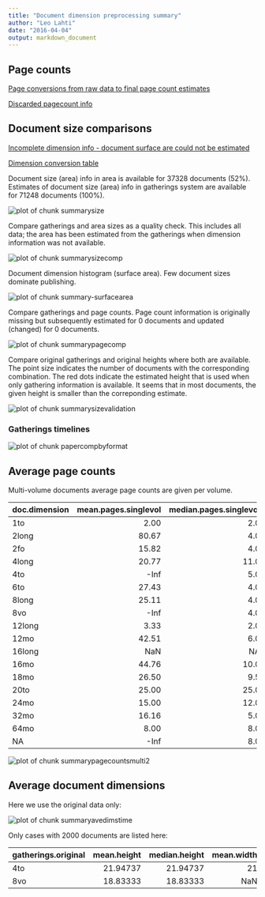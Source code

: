 ```yaml
---
title: "Document dimension preprocessing summary"
author: "Leo Lahti"
date: "2016-04-04"
output: markdown_document
---
```



## Page counts

[Page conversions from raw data to final page count estimates](https://raw.githubusercontent.com/rOpenGov/estc/master/inst/examples/output.tables/pagecount_conversion_nontrivial.csv)

<!--[Page conversions from raw data to final page count estimates with volume info](https://raw.githubusercontent.com/rOpenGov/estc/master/inst/examples/output.tables/page_conversion_table_full.csv)-->

[Discarded pagecount info](https://raw.githubusercontent.com/rOpenGov/estc/master/inst/examples/output.tables/pagecount_discarded.csv)



## Document size comparisons

[Incomplete dimension info - document surface are could not be estimated](https://raw.githubusercontent.com/rOpenGov/estc/master/inst/examples/output.tables/physical_dimension_incomplete.csv)

[Dimension conversion table](https://raw.githubusercontent.com/rOpenGov/estc/master/inst/examples/output.tables/conversions_physical_dimension.csv)

<!--[Discarded dimension info](https://raw.githubusercontent.com/rOpenGov/estc/master/inst/examples/output.tables/dimensions_discarded.csv)-->

Document size (area) info in area is available for 37328 documents (52%). Estimates of document size (area) info in gatherings system are available for 71248 documents (100%). 

![plot of chunk summarysize](figure/summarysize-1.png)


Compare gatherings and area sizes as a quality check. This includes all data; the area has been estimated from the gatherings when dimension information was not available.

![plot of chunk summarysizecomp](figure/summarysizecomp-1.png)

Document dimension histogram (surface area). Few document sizes dominate publishing.

![plot of chunk summary-surfacearea](figure/summary-surfacearea-1.png)


Compare gatherings and page counts. Page count information is originally missing but subsequently estimated for 0 documents and updated (changed) for 0 documents. 


![plot of chunk summarypagecomp](figure/summarypagecomp-1.png)

Compare original gatherings and original heights where both are available. The point size indicates the number of documents with the corresponding combination. The red dots indicate the estimated height that is used when only gathering information is available. It seems that in most documents, the given height is smaller than the correponding estimate.

![plot of chunk summarysizevalidation](figure/summarysizevalidation-1.png)

### Gatherings timelines

![plot of chunk papercompbyformat](figure/papercompbyformat-1.png)

## Average page counts 

Multi-volume documents average page counts are given per volume.


|doc.dimension | mean.pages.singlevol| median.pages.singlevol| n.singlevol| mean.pages.multivol| median.pages.multivol| n.multivol| mean.pages.issue| median.pages.issue| n.issue|
|:-------------|--------------------:|----------------------:|-----------:|-------------------:|---------------------:|----------:|----------------:|------------------:|-------:|
|1to           |                 2.00|                    2.0|          15|                  NA|                    NA|         NA|               NA|                 NA|      NA|
|2long         |                80.67|                    4.0|           4|              234.00|                 234.0|          1|               NA|                 NA|      NA|
|2fo           |                15.82|                    4.0|        3663|               41.98|                  23.0|        862|            20.19|               23.0|     843|
|4long         |                20.77|                   11.0|         206|               36.80|                  27.0|         79|            23.31|               21.0|      72|
|4to           |                 -Inf|                    5.0|       15657|               45.11|                  19.0|       4382|            19.01|               17.0|    5167|
|6to           |                27.43|                    4.0|          29|               60.00|                  71.0|          3|            25.00|               25.0|       1|
|8long         |                25.11|                    4.0|          99|               68.70|                  41.0|         23|            24.37|               21.0|      19|
|8vo           |                 -Inf|                    4.0|        7774|              102.43|                  38.0|       1360|            23.19|               21.0|    1069|
|12long        |                 3.33|                    2.0|           7|                  NA|                    NA|         NA|               NA|                 NA|      NA|
|12mo          |                42.51|                    6.0|        3234|              124.42|                  31.0|        664|            20.50|               20.0|     590|
|16long        |                  NaN|                     NA|           1|                  NA|                    NA|         NA|               NA|                 NA|      NA|
|16mo          |                44.76|                   10.0|        1665|               86.17|                  31.5|        466|            23.30|               19.0|     356|
|18mo          |                26.50|                    9.5|           8|               50.00|                  50.0|          2|            16.00|               16.0|       1|
|20to          |                25.00|                   25.0|           1|               25.00|                  25.0|          1|            25.00|               25.0|       1|
|24mo          |                15.00|                   12.0|          12|               20.75|                  20.5|          4|            20.75|               20.5|       4|
|32mo          |                16.16|                    5.0|          57|               36.92|                  31.0|         12|            26.91|               27.0|      11|
|64mo          |                 8.00|                    8.0|           8|                  NA|                    NA|         NA|             8.67|                8.0|       6|
|NA            |                 -Inf|                    8.0|       38808|              131.70|                  38.0|       7777|            23.91|               23.0|    5695|


![plot of chunk summarypagecountsmulti2](figure/summarypagecountsmulti2-1.png)


## Average document dimensions 

Here we use the original data only:

![plot of chunk summaryavedimstime](figure/summaryavedimstime-1.png)




Only cases with 2000 documents are listed here:


|gatherings.original | mean.height| median.height| mean.width| median.width|  n|
|:-------------------|-----------:|-------------:|----------:|------------:|--:|
|4to                 |    21.94737|      21.94737|         21|           21| 19|
|8vo                 |    18.83333|      18.83333|        NaN|          NaN| 12|

